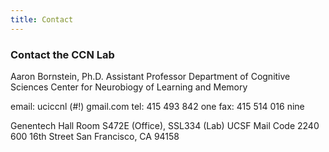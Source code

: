 ```yaml
---
title: Contact
---
```



### Contact the CCN Lab

Aaron Bornstein, Ph.D.
Assistant Professor
Department of Cognitive Sciences
Center for Neurobiogy of Learning and Memory

email: uciccnl (#!) gmail.com
tel: 415 493 842 one
fax: 415 514 016 nine

Genentech Hall Room S472E (Office), SSL334 (Lab)
UCSF Mail Code 2240
600 16th Street
San Francisco, CA 94158
